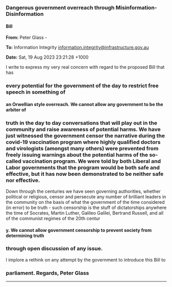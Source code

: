 ### Dangerous government overreach through Misinformation-Disinformation
#### Bill

**From:** Peter Glass     -

**To:** Information Integrity [<information.integrity@infrastructure.gov.au>](mailto:information.integrity@infrastructure.gov.au)

**Date:** Sat, 19 Aug 2023 23:21:28 +1000

I write to express my very real concern with regard to the proposed Bill that has
### every potential for the government of the day to restrict free speech in something of
#### an Orwellian style overreach. We cannot allow any government to be the arbiter of
### truth in the day to day conversations that will play out in the community and raise awareness of potential harms. We have just witnessed the government censor the narrative during the covid-19 vaccination program where highly qualified doctors and virologists (amongst many others) were prevented from freely issuing warnings about the potential harms of the so-called vaccination program. We were told by both Liberal and Labor governments that the program would be both safe and effective, but it has now been demonstrated to be neither safe nor effective.
 Down through the centuries we have seen governing authorities, whether political or religious, censor and persecute any number of brilliant leaders in the community on the basis of what the government of the time considered (in error) to be truth - such censorship is the stuff of dictatorships anywhere the time of Socrates, Martin Luther, Galileo Galilei, Bertrand Russell, and all of the communist regimes of the 20th centur
#### y. We cannot allow government censorship to prevent society from determining truth
### through open discussion of any issue.

I implore a rethink on any attempt by the government to introduce this Bill to
### parliament. Regards, Peter Glass


-----

